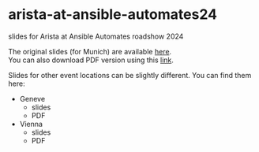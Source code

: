# arista-at-ansible-automates24

slides for Arista at Ansible Automates roadshow 2024

The original slides (for Munich) are available [here](https://ankudinov.github.io/arista-at-ansible-automates24/).  
You can also download PDF version using this [link](https://ankudinov.github.io/arista-at-ansible-automates24/marp_slides.pdf).

Slides for other event locations can be slightly different. You can find them here:

- Geneve
  - slides
  - PDF
- Vienna
  - slides
  - PDF
